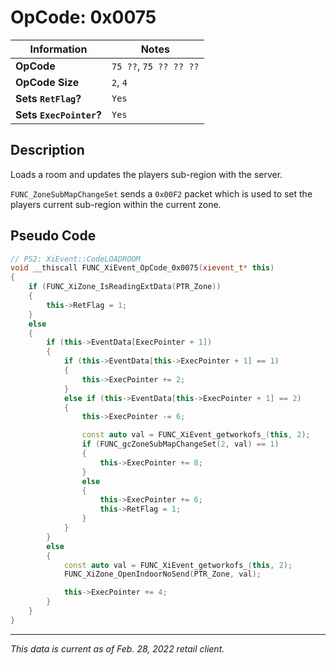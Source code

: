 # OpCode: 0x0075

| Information               | Notes |
|---                        |---    |
| **OpCode**                | `75 ??`, `75 ?? ?? ??` |
| **OpCode Size**           | `2`, `4` |
| **Sets `RetFlag`?**       | `Yes` |
| **Sets `ExecPointer`?**   | `Yes` |

## Description

Loads a room and updates the players sub-region with the server.

`FUNC_ZoneSubMapChangeSet` sends a `0x00F2` packet which is used to set the players current sub-region within the current zone.

## Pseudo Code

```cpp
// PS2: XiEvent::CodeLOADROOM
void __thiscall FUNC_XiEvent_OpCode_0x0075(xievent_t* this)
{
    if (FUNC_XiZone_IsReadingExtData(PTR_Zone))
    {
        this->RetFlag = 1;
    }
    else
    {
        if (this->EventData[ExecPointer + 1])
        {
            if (this->EventData[this->ExecPointer + 1] == 1)
            {
                this->ExecPointer += 2;
            }
            else if (this->EventData[this->ExecPointer + 1] == 2)
            {
                this->ExecPointer -= 6;

                const auto val = FUNC_XiEvent_getworkofs_(this, 2);
                if (FUNC_gcZoneSubMapChangeSet(2, val) == 1)
                {
                    this->ExecPointer += 8;
                }
                else
                {
                    this->ExecPointer += 6;
                    this->RetFlag = 1;
                }
            }
        }
        else
        {
            const auto val = FUNC_XiEvent_getworkofs_(this, 2);
            FUNC_XiZone_OpenIndoorNoSend(PTR_Zone, val);

            this->ExecPointer += 4;
        }
    }
}
```

---

_This data is current as of Feb. 28, 2022 retail client._